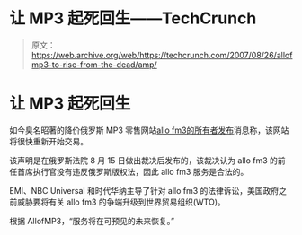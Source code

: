 # 让 MP3 起死回生——TechCrunch

> 原文：<https://web.archive.org/web/https://techcrunch.com/2007/08/26/allofmp3-to-rise-from-the-dead/amp/>

# 让 MP3 起死回生

[](https://web.archive.org/web/20170506180632/http://www.crunchbase.com/company/allofmp3)如今臭名昭著的降价俄罗斯 MP3 零售网站[allo fm3](https://web.archive.org/web/20170506180632/http://www.crunchbase.com/company/allofmp3)[的所有者发布](https://web.archive.org/web/20170506180632/http://blogs.allofmp3.ru/music_news/2007/08/31/the-service-will-be-resumed/)消息称，该网站将很快重新开始交易。

该声明是在俄罗斯法院 8 月 15 日做出裁决后发布的，该裁决认为 allo fm3 的前任首席执行官没有违反俄罗斯版权法，因此 allo fm3 服务是合法的。

EMI、NBC Universal 和时代华纳主导了针对 allo fm3 的法律诉讼，美国政府之前威胁要将有关 allo fm3 的争端升级到世界贸易组织(WTO)。

根据 AllofMP3，“服务将在可预见的未来恢复。”